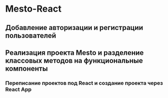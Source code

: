 # Mesto-React
## Добавление авторизации и регистрации пользователей
## Реализация проекта Mesto и разделение классовых методов на функциональные компоненты
### Переписание проектов под React и создание проекта через React App
